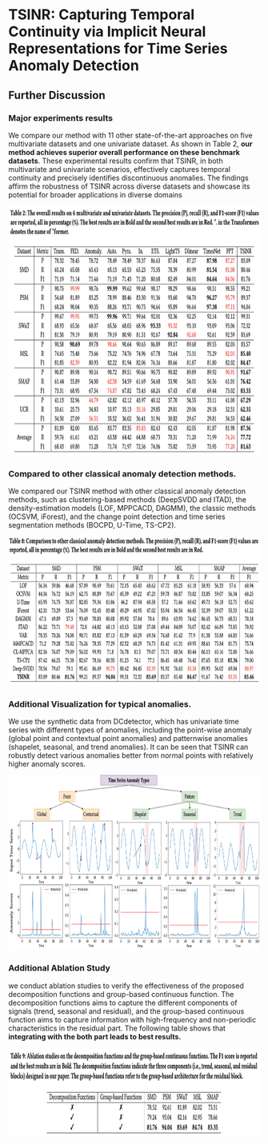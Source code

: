 # TSINR: Capturing Temporal Continuity via Implicit Neural Representations for Time Series Anomaly Detection

## Further Discussion

### Major experiments results
We compare our method with 11 other state-of-the-art approaches
on five multivariate datasets and one univariate dataset. As shown
in Table 2, **our method achieves superior overall performance on
these benchmark datasets**. These experimental results confirm that
TSINR, in both multivariate and univariate scenarios, effectively
captures temporal continuity and precisely identifies discontinuous
anomalies. The findings affirm the robustness of TSINR across
diverse datasets and showcase its potential for broader applications
in diverse domains

<p align="center">
<img src=./plot/experiments_major.png width="1000" height="500"/>
</p>




### Compared to other classical anomaly detection methods.
We compared our TSINR method with other classical anomaly detection methods, 
such as clustering-based methods (DeepSVDD and ITAD), 
the density-estimation models (LOF, MPPCACD, DAGMM), the classic methods (OCSVM, iForest), 
and the change point detection and time series segmentation methods (BOCPD, U-Time, TS-CP2).

<p align="center">
<img src=./plot/experiments_classical.png width="1000" height="300"/>
</p>


### Additional Visualization for typical anomalies.
We use the synthetic data from DCdetector, which has univariate time series with different types of anomalies, 
including the point-wise anomaly (global point and contextual point anomalies) 
and patternwise anomalies (shapelet, seasonal, and trend anomalies). 
It can be seen that TSINR can robustly detect various anomalies better from normal points with relatively higher anomaly scores.

<p align="center">
<img src=./plot/anomalies_plot.png width="1000" height="350"/>
</p>


### Additional Ablation Study
we conduct ablation studies to verify the effectiveness of the proposed decomposition functions and group-based continuous function. 
The decomposition functions aims to capture the different components of signals (trend, seasonal and residual), 
and the group-based continuous function aims to capture information with high-frequency and non-periodic characteristics
in the residual part.
The following table shows that **integrating with the both part leads to best results.** 

<p align="center">
<img src=./plot/ablation_study.png width="1000" height="180"/>
</p>